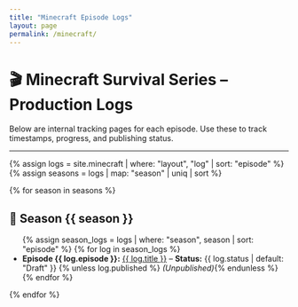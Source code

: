 ```yaml
---
title: "Minecraft Episode Logs"
layout: page
permalink: /minecraft/
---
```


# 🎬 Minecraft Survival Series – Production Logs

Below are internal tracking pages for each episode. Use these to track timestamps, progress, and publishing status.

---

{% assign logs = site.minecraft | where: "layout", "log" | sort: "episode" %}
{% assign seasons = logs | map: "season" | uniq | sort %}

{% for season in seasons %}
## 📔 Season {{ season }}

<ul>
  {% assign season_logs = logs | where: "season", season | sort: "episode" %}
  {% for log in season_logs %}
    <li>
      <strong>Episode {{ log.episode }}:</strong>
      <a href="{{ log.url | relative_url }}">{{ log.title }}</a>
      – <strong>Status:</strong> {{ log.status | default: "Draft" }}
      {% unless log.published %} <em>(Unpublished)</em>{% endunless %}
    </li>
  {% endfor %}
</ul>

{% endfor %}
